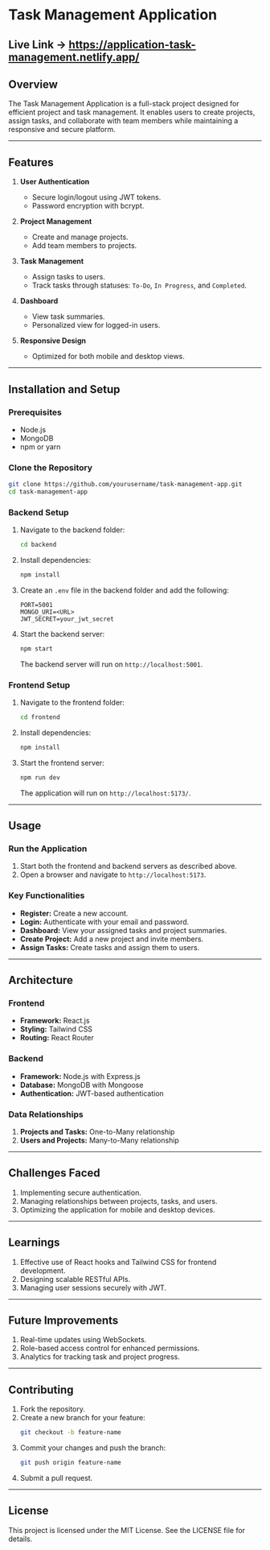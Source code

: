 # Task Management Application

## Live Link -> https://application-task-management.netlify.app/

## Overview

The Task Management Application is a full-stack project designed for efficient project and task management. It enables users to create projects, assign tasks, and collaborate with team members while maintaining a responsive and secure platform.

---

## Features

1. **User Authentication**

   - Secure login/logout using JWT tokens.
   - Password encryption with bcrypt.

2. **Project Management**

   - Create and manage projects.
   - Add team members to projects.

3. **Task Management**

   - Assign tasks to users.
   - Track tasks through statuses: `To-Do`, `In Progress`, and `Completed`.

4. **Dashboard**

   - View task summaries.
   - Personalized view for logged-in users.

5. **Responsive Design**
   - Optimized for both mobile and desktop views.

---

## Installation and Setup

### Prerequisites

- Node.js
- MongoDB
- npm or yarn

### Clone the Repository

```bash
git clone https://github.com/yourusername/task-management-app.git
cd task-management-app
```

### Backend Setup

1. Navigate to the backend folder:

   ```bash
   cd backend
   ```

2. Install dependencies:

   ```bash
   npm install
   ```

3. Create an `.env` file in the backend folder and add the following:

   ```env
   PORT=5001
   MONGO_URI=<URL>
   JWT_SECRET=your_jwt_secret
   ```

4. Start the backend server:
   ```bash
   npm start
   ```
   The backend server will run on `http://localhost:5001`.

### Frontend Setup

1. Navigate to the frontend folder:

   ```bash
   cd frontend
   ```

2. Install dependencies:

   ```bash
   npm install
   ```

3. Start the frontend server:
   ```bash
   npm run dev
   ```
   The application will run on `http://localhost:5173/`.

---

## Usage

### Run the Application

1. Start both the frontend and backend servers as described above.
2. Open a browser and navigate to `http://localhost:5173`.

### Key Functionalities

- **Register:** Create a new account.
- **Login:** Authenticate with your email and password.
- **Dashboard:** View your assigned tasks and project summaries.
- **Create Project:** Add a new project and invite members.
- **Assign Tasks:** Create tasks and assign them to users.

---

## Architecture

### **Frontend**

- **Framework:** React.js
- **Styling:** Tailwind CSS
- **Routing:** React Router

### **Backend**

- **Framework:** Node.js with Express.js
- **Database:** MongoDB with Mongoose
- **Authentication:** JWT-based authentication

### **Data Relationships**

1. **Projects and Tasks:** One-to-Many relationship
2. **Users and Projects:** Many-to-Many relationship

---

## Challenges Faced

1. Implementing secure authentication.
2. Managing relationships between projects, tasks, and users.
3. Optimizing the application for mobile and desktop devices.

---

## Learnings

1. Effective use of React hooks and Tailwind CSS for frontend development.
2. Designing scalable RESTful APIs.
3. Managing user sessions securely with JWT.

---

## Future Improvements

1. Real-time updates using WebSockets.
2. Role-based access control for enhanced permissions.
3. Analytics for tracking task and project progress.

---

## Contributing

1. Fork the repository.
2. Create a new branch for your feature:
   ```bash
   git checkout -b feature-name
   ```
3. Commit your changes and push the branch:
   ```bash
   git push origin feature-name
   ```
4. Submit a pull request.

---

## License

This project is licensed under the MIT License. See the LICENSE file for details.
